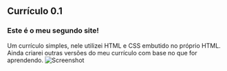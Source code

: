 ## Currículo 0.1
### Este é o meu segundo site!
Um currículo simples, nele utilizei HTML e CSS embutido no próprio HTML. Ainda criarei outras versões do meu currículo com base no que for aprendendo.
![Screenshot](https://lh3.googleusercontent.com/pw/ACtC-3frn5Wii9VEbnDdDO8MQZ1PWBqSscHELK-gcMr_wSgmjoEsygz4j4Dbq50pKjQJt9f2572y-9REst2a96mRhTGHn20RZ2bYqgquU45jzeCIfWXMg3EvObSNC6QVW2bD5fzrVIXjjOFoRG_qr2cyKgzV=w958-h955-no?authuser=0)
